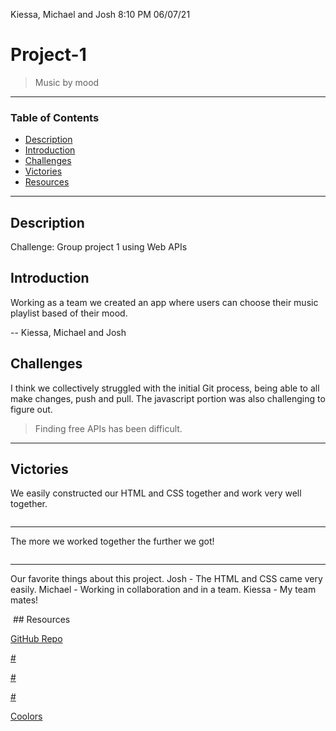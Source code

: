 
Kiessa, Michael and Josh 8:10 PM 06/07/21
# Project-1
> Music by mood
---
### Table of Contents
- [Description](#description)
- [Introduction](#introduction)
- [Challenges](#challenges)
- [Victories](#victories)
- [Resources](#resources)

---

## Description
Challenge: Group project 1 using Web APIs

## Introduction 
Working as a team we created an app where users can choose their music playlist based of their mood.


--
Kiessa, Michael and Josh
## Challenges
I think we collectively struggled with the initial Git process, being able to all make changes, push and pull. The javascript portion was also challenging to figure out. 
> Finding free APIs has been difficult.

---
## Victories
We easily constructed our HTML and CSS together and work very well together.

<img src= ""/>

---
The more we worked together the further we got!

<img src= ""/>

---

Our favorite things about this project.
Josh - The HTML and CSS came very easily.
Michael - Working in collaboration and in a team.
Kiessa - My team mates!

<img src= ""/>
## Resources 

<a href="#">GitHub Repo</a>

<a href="#"> #</a>

<a href="#">#</a>

<a href="#">#</a>

<a href="#">Coolors</a>
